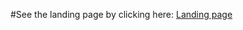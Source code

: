 #See the landing page by clicking here: [Landing page]( https://warlokesh666666.github.io/OIBSIP-Landing-page/)

